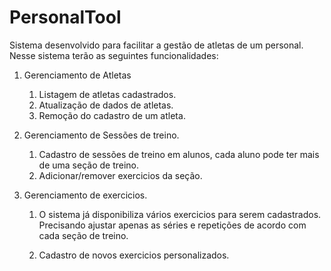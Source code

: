 # PersonalTool

Sistema desenvolvido para facilitar a gestão de atletas de um personal. Nesse sistema terão as seguintes funcionalidades:

1. Gerenciamento de Atletas
   1. Listagem de atletas cadastrados.
   1. Atualização de dados de atletas.
   1. Remoção do cadastro de um atleta.
1. Gerenciamento de Sessões de treino.
   1. Cadastro de sessões de treino em alunos, cada aluno pode ter mais de uma seção de treino.
   1. Adicionar/remover exercicios da seção.
1. Gerenciamento de exercicios.

   1. O sistema já disponibiliza vários exercicios para serem cadastrados. Precisando ajustar apenas as séries e repetições de acordo com cada seção de treino.

   1. Cadastro de novos exercicios personalizados.
